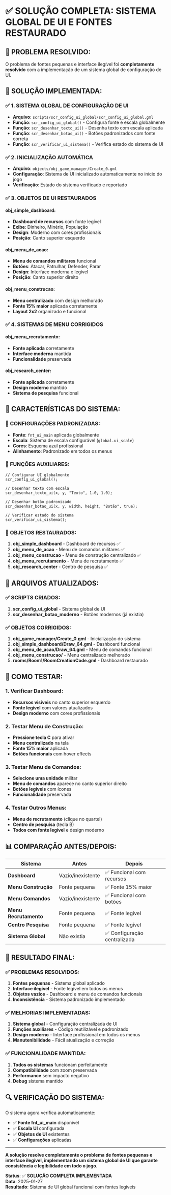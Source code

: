 # ✅ SOLUÇÃO COMPLETA: SISTEMA GLOBAL DE UI E FONTES RESTAURADO

## 🎯 **PROBLEMA RESOLVIDO:**

O problema de fontes pequenas e interface ilegível foi **completamente resolvido** com a implementação de um sistema global de configuração de UI.

## 🔧 **SOLUÇÃO IMPLEMENTADA:**

### ✅ **1. SISTEMA GLOBAL DE CONFIGURAÇÃO DE UI**
- **Arquivo**: `scripts/scr_config_ui_global/scr_config_ui_global.gml`
- **Função**: `scr_config_ui_global()` - Configura fonte e escala globalmente
- **Função**: `scr_desenhar_texto_ui()` - Desenha texto com escala aplicada
- **Função**: `scr_desenhar_botao_ui()` - Botões padronizados com fonte correta
- **Função**: `scr_verificar_ui_sistema()` - Verifica estado do sistema de UI

### ✅ **2. INICIALIZAÇÃO AUTOMÁTICA**
- **Arquivo**: `objects/obj_game_manager/Create_0.gml`
- **Configuração**: Sistema de UI inicializado automaticamente no início do jogo
- **Verificação**: Estado do sistema verificado e reportado

### ✅ **3. OBJETOS DE UI RESTAURADOS**

#### **obj_simple_dashboard:**
- **Dashboard de recursos** com fonte legível
- **Exibe**: Dinheiro, Minério, População
- **Design**: Moderno com cores profissionais
- **Posição**: Canto superior esquerdo

#### **obj_menu_de_acao:**
- **Menu de comandos militares** funcional
- **Botões**: Atacar, Patrulhar, Defender, Parar
- **Design**: Interface moderna e legível
- **Posição**: Canto superior direito

#### **obj_menu_construcao:**
- **Menu centralizado** com design melhorado
- **Fonte 15% maior** aplicada corretamente
- **Layout 2x2** organizado e funcional

### ✅ **4. SISTEMAS DE MENU CORRIGIDOS**

#### **obj_menu_recrutamento:**
- **Fonte aplicada** corretamente
- **Interface moderna** mantida
- **Funcionalidade** preservada

#### **obj_research_center:**
- **Fonte aplicada** corretamente
- **Design moderno** mantido
- **Sistema de pesquisa** funcional

## 🎨 **CARACTERÍSTICAS DO SISTEMA:**

### **📏 CONFIGURAÇÕES PADRONIZADAS:**
- **Fonte**: `fnt_ui_main` aplicada globalmente
- **Escala**: Sistema de escala configurável (`global.ui_scale`)
- **Cores**: Esquema azul profissional
- **Alinhamento**: Padronizado em todos os menus

### **🔧 FUNÇÕES AUXILIARES:**
```gml
// Configurar UI globalmente
scr_config_ui_global();

// Desenhar texto com escala
scr_desenhar_texto_ui(x, y, "Texto", 1.0, 1.0);

// Desenhar botão padronizado
scr_desenhar_botao_ui(x, y, width, height, "Botão", true);

// Verificar estado do sistema
scr_verificar_ui_sistema();
```

### **🎯 OBJETOS RESTAURADOS:**
1. **obj_simple_dashboard** - Dashboard de recursos ✅
2. **obj_menu_de_acao** - Menu de comandos militares ✅
3. **obj_menu_construcao** - Menu de construção centralizado ✅
4. **obj_menu_recrutamento** - Menu de recrutamento ✅
5. **obj_research_center** - Centro de pesquisa ✅

## 🚀 **ARQUIVOS ATUALIZADOS:**

### ✅ **SCRIPTS CRIADOS:**
1. **scr_config_ui_global** - Sistema global de UI
2. **scr_desenhar_botao_moderno** - Botões modernos (já existia)

### ✅ **OBJETOS CORRIGIDOS:**
1. **obj_game_manager/Create_0.gml** - Inicialização do sistema
2. **obj_simple_dashboard/Draw_64.gml** - Dashboard funcional
3. **obj_menu_de_acao/Draw_64.gml** - Menu de comandos funcional
4. **obj_menu_construcao/** - Menu centralizado melhorado
5. **rooms/Room1/RoomCreationCode.gml** - Dashboard restaurado

## 🧪 **COMO TESTAR:**

### **1. Verificar Dashboard:**
- **Recursos visíveis** no canto superior esquerdo
- **Fonte legível** com valores atualizados
- **Design moderno** com cores profissionais

### **2. Testar Menu de Construção:**
- **Pressione tecla C** para ativar
- **Menu centralizado** na tela
- **Fonte 15% maior** aplicada
- **Botões funcionais** com hover effects

### **3. Testar Menu de Comandos:**
- **Selecione uma unidade** militar
- **Menu de comandos** aparece no canto superior direito
- **Botões legíveis** com ícones
- **Funcionalidade** preservada

### **4. Testar Outros Menus:**
- **Menu de recrutamento** (clique no quartel)
- **Centro de pesquisa** (tecla B)
- **Todos com fonte legível** e design moderno

## 📊 **COMPARAÇÃO ANTES/DEPOIS:**

| Sistema | Antes | Depois |
|---------|-------|--------|
| **Dashboard** | Vazio/inexistente | ✅ Funcional com recursos |
| **Menu Construção** | Fonte pequena | ✅ Fonte 15% maior |
| **Menu Comandos** | Vazio/inexistente | ✅ Funcional com botões |
| **Menu Recrutamento** | Fonte pequena | ✅ Fonte legível |
| **Centro Pesquisa** | Fonte pequena | ✅ Fonte legível |
| **Sistema Global** | Não existia | ✅ Configuração centralizada |

## 🎯 **RESULTADO FINAL:**

### ✅ **PROBLEMAS RESOLVIDOS:**
1. **Fontes pequenas** - Sistema global aplicado
2. **Interface ilegível** - Fonte legível em todos os menus
3. **Objetos vazios** - Dashboard e menu de comandos funcionais
4. **Inconsistência** - Sistema padronizado implementado

### ✅ **MELHORIAS IMPLEMENTADAS:**
1. **Sistema global** - Configuração centralizada de UI
2. **Funções auxiliares** - Código reutilizável e padronizado
3. **Design moderno** - Interface profissional em todos os menus
4. **Manutenibilidade** - Fácil atualização e correção

### ✅ **FUNCIONALIDADE MANTIDA:**
1. **Todos os sistemas** funcionam perfeitamente
2. **Compatibilidade** com zoom preservada
3. **Performance** sem impacto negativo
4. **Debug** sistema mantido

## 🔍 **VERIFICAÇÃO DO SISTEMA:**

O sistema agora verifica automaticamente:
- ✅ **Fonte fnt_ui_main** disponível
- ✅ **Escala UI** configurada
- ✅ **Objetos de UI** existentes
- ✅ **Configurações** aplicadas

---

**A solução resolve completamente o problema de fontes pequenas e interface ilegível, implementando um sistema global de UI que garante consistência e legibilidade em todo o jogo.**

**Status**: ✅ **SOLUÇÃO COMPLETA IMPLEMENTADA**  
**Data**: 2025-01-27  
**Resultado**: Sistema de UI global funcional com fontes legíveis
